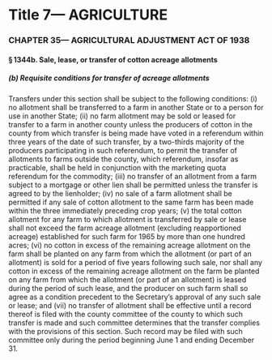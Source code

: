 
# Title 7— AGRICULTURE
### CHAPTER 35— AGRICULTURAL ADJUSTMENT ACT OF 1938
#### § 1344b. Sale, lease, or transfer of cotton acreage allotments
##### (b) Requisite conditions for transfer of acreage allotments

Transfers under this section shall be subject to the following conditions: (i) no allotment shall be transferred to a farm in another State or to a person for use in another State; (ii) no farm allotment may be sold or leased for transfer to a farm in another county unless the producers of cotton in the county from which transfer is being made have voted in a referendum within three years of the date of such transfer, by a two-thirds majority of the producers participating in such referendum, to permit the transfer of allotments to farms outside the county, which referendum, insofar as practicable, shall be held in conjunction with the marketing quota referendum for the commodity; (iii) no transfer of an allotment from a farm subject to a mortgage or other lien shall be permitted unless the transfer is agreed to by the lienholder; (iv) no sale of a farm allotment shall be permitted if any sale of cotton allotment to the same farm has been made within the three immediately preceding crop years; (v) the total cotton allotment for any farm to which allotment is transferred by sale or lease shall not exceed the farm acreage allotment (excluding reapportioned acreage) established for such farm for 1965 by more than one hundred acres; (vi) no cotton in excess of the remaining acreage allotment on the farm shall be planted on any farm from which the allotment (or part of an allotment) is sold for a period of five years following such sale, nor shall any cotton in excess of the remaining acreage allotment on the farm be planted on any farm from which the allotment (or part of an allotment) is leased during the period of such lease, and the producer on such farm shall so agree as a condition precedent to the Secretary’s approval of any such sale or lease; and (vii) no transfer of allotment shall be effective until a record thereof is filed with the county committee of the county to which such transfer is made and such committee determines that the transfer complies with the provisions of this section. Such record may be filed with such committee only during the period beginning June 1 and ending December 31.
